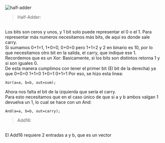 ![half-adder](https://github.com/AndresFelipeMunozAguilar/Group_S13T3_Repository/assets/104959341/8489f60a-a26b-4717-a0de-3319fcd61a1f)
>Half-Adder:
<br>
Los bits son ceros y unos, y 1 bit solo puede representar el 0 o el 1. Para representar más numeros necesitamos más bits, de aquí es donde sale carry.<br>
Si sumamos 0+1=1, 1+0=0, 0+0=0 pero 1+1=2 y 2 en binario es 10, por lo que necesitamos otro bit en la salida, el carry, que indique ese 1.
Recordemos que es un Xor: Basicamente, si los bits son distintos retorna 1 y si son iguales 0.<br>
De esta manera cumplimos con tener el primer bit (El bit de la derecha) ya que 0+0=0 1+1=0 1+0=1 0+1=1
Por eso, se hizo esta linea:

```
Xor(a=a, b=b, out=sum);
```

Ahora nos falta el bit de la izquierda que sería el carry.<br>
Para esto necesitamos que en el caso único de que si a y b ambos valgan 1 devuelva un 1, lo cual se hace con un And:

```
And(a=a, b=b, out=carry);
```

>Add16:
<br>
El Add16 requiere 2 entradas a y b, que es un vector 
